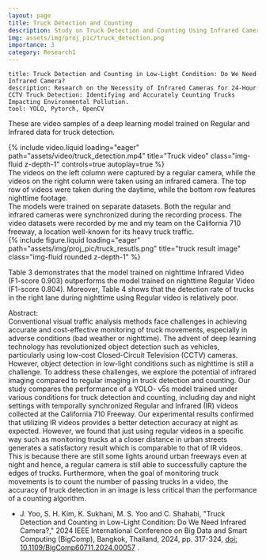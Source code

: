 ```yaml
---
layout: page
title: Truck Detection and Counting
description: Study on Truck Detection and Counting Using Infrared Cameras
img: assets/img/proj_pic/truck_detection.png
importance: 3
category: Research1
---
```


    title: Truck Detection and Counting in Low-Light Condition: Do We Need Infrared Camera?
    description: Research on the Necessity of Infrared Cameras for 24-Hour CCTV Truck Detection: Identifying and Accurately Counting Trucks Impacting Environmental Pollution.
    tool: YOLO, Pytorch, OpenCV


These are video samples of a deep learning model trained on Regular and Infrared data for truck detection.

<div class="row justify-content-sm-center">
  <div class="col-sm mt-3 mt-md-0">
    {% include video.liquid loading="eager" path="assets/video/truck_detection.mp4" title="Truck video" class="img-fluid z-depth-1" controls=true autoplay=true %}
  </div>
</div>
<div class="caption">
The videos on the left column were captured by a regular camera, while the videos on the right column were taken using an infrared camera. The top row of videos were taken during the daytime, while the bottom row features nighttime footage. 
</div>
The models were trained on separate datasets. Both the regular and infrared cameras were synchronized during the recording process. The video datasets were recorded by me and my team on the California 710 freeway, a location well-known for its heavy truck traffic.
<div class="row justify-content-sm-center">
  <div class="col-sm mt-3 mt-md-0">
        {% include figure.liquid loading="eager" path="assets/img/proj_pic/truck_resutls.png" title="truck result image" class="img-fluid rounded z-depth-1" %}
  </div>
</div>

Table 3 demonstrates that the model trained on nighttime Infrared Video (F1-score 0.903) outperforms the model trained on nighttime Regular Video (F1-score 0.804). Moreover, Table 4 shows that the detection rate of trucks in the right lane during nighttime using Regular video is relatively poor.
<br/>

Abstract: <br/>
Conventional visual traffic analysis methods face challenges in achieving accurate and cost-effective monitoring of truck movements, especially in adverse conditions (bad weather or nighttime). The advent of deep learning technology has revolutionized object detection such as vehicles, particularly using low-cost Closed-Circuit Television (CCTV) cameras. However, object detection in low-light conditions such as nighttime is still a challenge. To address these challenges, we explore the potential of infrared imaging compared to regular imaging in truck detection and counting. Our study compares the performance of a YOLO- v5s model trained under various conditions for truck detection and counting, including day and night settings with temporally synchronized Regular and Infrared (IR) videos collected at the California 710 Freeway. Our experimental results confirmed that utilizing IR videos provides a better detection accuracy at night as expected. However, we found that just using regular videos in a specific way such as monitoring trucks at a closer distance in urban streets generates a satisfactory result which is comparable to that of IR videos. This is because there are still some lights around urban freeways even at night and hence, a regular camera is still able to successfully capture the edges of trucks. Furthermore, when the goal of monitoring truck movements is to count the number of passing trucks in a video, the accuracy of truck detection in an image is less critical than the performance of a counting algorithm.
<br/>

- J. Yoo, S. H. Kim, K. Sukhani, M. S. Yoo and C. Shahabi, "Truck Detection and Counting in Low-Light Condition: Do We Need Infrared Camera?," 2024 IEEE International Conference on Big Data and Smart Computing (BigComp), Bangkok, Thailand, 2024, pp. 317-324, [doi: 10.1109/BigComp60711.2024.00057](https://doi.org/10.1109/BigComp60711.2024.00057)
.

